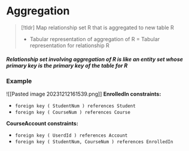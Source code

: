 # Aggregation

> [!tldr] Map relationship set R that is aggregated to new table R
> * Tabular representation of aggregation of R = Tabular representation for relationship R
##### Relationship set involving aggregation of R is like an entity set whose primary key is the primary key of the table for R

### Example
![[Pasted image 20231212161539.png]]
**EnrolledIn constraints:**
* `foreign key ( StudentNum ) references Student`
* `foreign key ( CourseNum ) references Course`

**CourseAccount constraints:**
* `foreign key ( UserdId ) references Account`
* `foreign key ( StudentNum, CourseNum ) references EnrolledIn`



